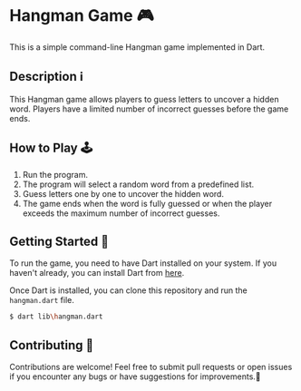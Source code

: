 # Hangman Game 🎮

This is a simple command-line Hangman game implemented in Dart.

## Description ℹ️

This Hangman game allows players to guess letters to uncover a hidden word. Players have a limited number of incorrect guesses before the game ends.

## How to Play 🕹️

1. Run the program.
2. The program will select a random word from a predefined list.
3. Guess letters one by one to uncover the hidden word.
4. The game ends when the word is fully guessed or when the player exceeds the maximum number of incorrect guesses.

## Getting Started 🚀

To run the game, you need to have Dart installed on your system. If you haven't already, you can install Dart from [here](https://dart.dev/get-dart).

Once Dart is installed, you can clone this repository and run the `hangman.dart` file.

```bash
$ dart lib\hangman.dart
```

## Contributing 🤝

Contributions are welcome! Feel free to submit pull requests or open issues if you encounter any bugs or have suggestions for improvements.🚀
